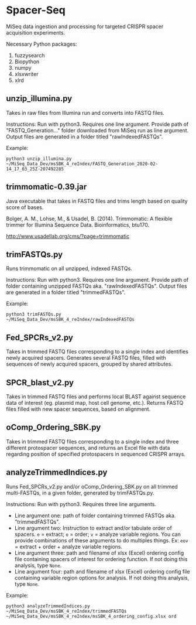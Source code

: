 # Spacer-Seq
MiSeq data ingestion and processing for targeted CRISPR spacer acquisition experiments.

Necessary Python packages:
1. fuzzysearch
2. Biopython
3. numpy
4. xlsxwriter
5. xlrd

## unzip_illumina.py
Takes in raw files from Illumina run and converts into FASTQ files.

Instructions: Run with python3. Requires one line argument. Provide path of "FASTQ_Generation..." folder downloaded from MiSeq run as line argument. Output files are generated in a folder titled "rawIndexedFASTQs".

Example:
```
python3 unzip_illumina.py ~/MiSeq_Data_Dev/msSBK_4_reIndex/FASTQ_Generation_2020-02-14_17_03_25Z-207492285
```

## trimmomatic-0.39.jar
Java executable that takes in FASTQ files and trims length based on quality score of bases.

Bolger, A. M., Lohse, M., & Usadel, B. (2014). Trimmomatic: A flexible trimmer for Illumina Sequence Data. Bioinformatics, btu170.

http://www.usadellab.org/cms/?page=trimmomatic

## trimFASTQs.py
Runs trimmomatic on all unzipped, indexed FASTQs.

Instructions: Run with python3. Requires one line argument. Provide path of folder containing unzipped FASTQs aka. "rawIndexedFASTQs". Output files are generated in a folder titled "trimmedFASTQs".

Example:
```
python3 trimFASTQs.py ~/MiSeq_Data_Dev/msSBK_4_reIndex/rawIndexedFASTQs
```

## Fed_SPCRs_v2.py
Takes in trimmed FASTQ files corresponding to a single index and identifies newly acquired spacers. Generates several FASTQ files, filled with sequences of newly acquired spacers, grouped by shared attributes.

## SPCR_blast_v2.py
Takes in trimmed FASTQ files and performs local BLAST against sequence data of interest (eg. plasmid map, host cell genome, etc.). Returns FASTQ files filled with new spacer sequences, based on alignment.

## oComp_Ordering_SBK.py
Takes in trimmed FASTQ files corresponding to a single index and three different protospacer sequences, and returns an Excel file with data regarding position of specified protospacers in sequenced CRISPR arrays.

## analyzeTrimmedIndices.py
Runs Fed_SPCRs_v2.py and/or oComp_Ordering_SBK.py on all trimmed multi-FASTQs, in a given folder, generated by trimFASTQs.py.

Instructions: Run with python3. Requires three line arguments.
* Line argument one: path of folder containing trimmed FASTQs aka. "trimmedFASTQs".
* Line argument two: Instruction to extract and/or tabulate order of spacers. `e` = extract; `o` = order; `v` = analyze variable regions. You can provide combinations of these arguments to do multiples things. Ex: `eov` = extract + order + analyze variable regions.
* Line argument three: path and filename of xlsx (Excel) ordering config file containing spacers of interest for ordering function. If not doing this analysis, type `None`.
* Line argument four: path and filename of xlsx (Excel) ordering config file containing variable region options for analysis. If not doing this analysis, type `None`.

Example:
```
python3 analyzeTrimmedIndices.py ~/MiSeq_Data_Dev/msSBK_4_reIndex/trimmedFASTQs ~/MiSeq_Data_Dev/msSBK_4_reIndex/msSBK_4_ordering_config.xlsx ord
```
